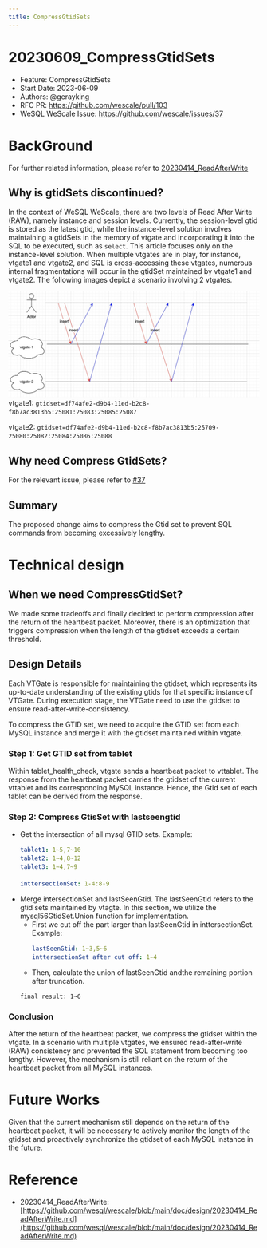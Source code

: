 ```yaml
---
title: CompressGtidSets
---
```


# 20230609_CompressGtidSets

- Feature: CompressGtidSets
- Start Date: 2023-06-09
- Authors: @gerayking
- RFC PR: https://github.com/wescale/pull/103
- WeSQL WeScale Issue: https://github.com/wescale/issues/37

# BackGround

For further related information, please refer to [20230414_ReadAfterWrite](https://github.com/apecloud/wescale/blob/vitess-release-16.0-dev/doc/design-docs/RFCS/20230414_ReadAfterWrite.md)

## Why is gtidSets discontinued?

In the context of WeSQL WeScale, there are two levels of Read After Write (RAW), namely instance and session levels. Currently, the session-level gtid is stored as the latest gtid, while the instance-level solution involves maintaining a gtidSets in the memory of vtgate and incorporating it into the SQL to be executed, such as `select`. This article focuses only on the instance-level solution. When multiple vtgates are in play, for instance, vtgate1 and vtgate2, and SQL is cross-accessing these vtgates, numerous internal fragmentations will occur in the gtidSet maintained by vtgate1 and vtgate2. The following images depict a scenario involving 2 vtgates.

![multivtgate](images/multivtgate.jpg)
vtgate1:
`gtidset=df74afe2-d9b4-11ed-b2c8-f8b7ac3813b5:25081:25083:25085:25087`

vtgate2:
`gtidset=df74afe2-d9b4-11ed-b2c8-f8b7ac3813b5:25709-25080:25082:25084:25086:25088`

## Why need Compress GtidSets?

For the relevant issue, please refer to [#37](https://github.com/apecloud/wescale/issues/37)

## Summary

The proposed change aims to compress the Gtid set to prevent SQL commands from becoming excessively lengthy.

# Technical design

## When we need CompressGtidSet?

We made some tradeoffs and finally decided to perform compression after the return of the heartbeat packet. Moreover, there is an optimization that triggers compression when the length of the gtidset exceeds a certain threshold.


## Design Details

Each VTGate is responsible for maintaining the gtidset, which represents its up-to-date understanding of the existing gtids for that specific instance of VTGate. During execution stage, the VTGate need to use the gtidset to ensure read-after-write-consistency.

To compress the GTID set, we need to acquire the GTID set from each MySQL instance and merge it with the gtidset maintained within vtgate.

### Step 1: Get GTID set from tablet 

Within tablet_health_check, vtgate sends a heartbeat packet to vttablet. The response from the heartbeat packet carries the gtidset of the current vttablet and its corresponding MySQL instance. Hence, the Gtid set of each tablet can be derived from the response.

### Step 2: Compress GtisSet with lastseengtid

+ Get the intersection of all mysql GTID sets.
    Example:
    ```yaml
    tablet1: 1~5,7~10
    tablet2: 1~4,8~12
    tablet3: 1~4,7~9
     
    inttersectionSet: 1-4:8-9
    ```
+ Merge intersectionSet and lastSeenGtid.
    The lastSeenGtid refers to the gtid sets maintained by vtagte. In this section, we utilize the mysql56GtidSet.Union function for implementation.
    + First we cut off the part larger than lastSeenGtid in inttersectionSet.
    Example:
        ```yaml
        lastSeenGtid: 1~3,5~6
        inttersectionSet after cut off: 1~4
        ```
    + Then, calculate the union of lastSeenGtid andthe remaining portion after truncation.
     ```
     final result: 1~6
     ```
    
### Conclusion

After the return of the heartbeat packet, we compress the gtidset within the vtgate. In a scenario with multiple vtgates, we ensured read-after-write (RAW) consistency and prevented the SQL statement from becoming too lengthy. However, the mechanism is still reliant on the return of the heartbeat packet from all MySQL instances.

# Future Works

Given that the current mechanism still depends on the return of the heartbeat packet, it will be necessary to actively monitor the length of the gtidset and proactively synchronize the gtidset of each MySQL instance in the future.

# Reference

- 20230414_ReadAfterWrite: [https://github.com/wesql/wescale/blob/main/doc/design/20230414_ReadAfterWrite.md](https://github.com/wesql/wescale/blob/main/doc/design/20230414_ReadAfterWrite.md)
